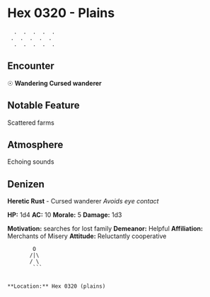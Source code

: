 # Hex 0320 - Plains
```
  .  .  .  .  .
 .  .  .  .  .
  .  .  .  .  .
```

## Encounter

☉ **Wandering Cursed wanderer**

## Notable Feature

Scattered farms

## Atmosphere

Echoing sounds

## Denizen

**Heretic Rust** - Cursed wanderer
*Avoids eye contact*

**HP:** 1d4 **AC:** 10 **Morale:** 5
**Damage:** 1d3

**Motivation:** searches for lost family
**Demeanor:** Helpful
**Affiliation:** Merchants of Misery
**Attitude:** Reluctantly cooperative

```
        O
       /|\
       / \
        ```


**Location:** Hex 0320 (plains)
